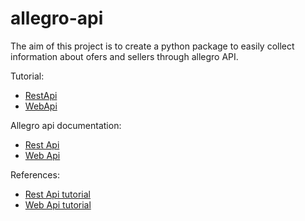 # allegro-api

The aim of this project is to create a python package to easily collect information about ofers and sellers through allegro API.      

Tutorial:
* [RestApi](https://github.com/xSzpo/allegro/blob/master/tutorial_AllegroRestApi.ipynb)
* [WebApi](https://github.com/xSzpo/allegro/blob/master/tutorial_allegroWebApi.ipynb)

    
Allegro api documentation:    
* [Rest Api](https://developer.allegro.pl/documentation/)    
* [Web Api](https://allegro.pl/webapi/documentation.php)
   

References:    
* [Rest Api tutorial](https://cwsi.pl/ecommerce/allegro/allegro-pl-rest-api-w-pythonie-wprowadzenie/)    
* [Web Api tutorial](https://cwsi.pl/ecommerce/allegro/podstawy-obslugi-web-api-allegro-pl-web-services-i-modul-suds-jurko-w-pythonie)    

